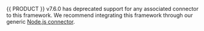 <Callout type="warning">

{{ PRODUCT }} v7.6.0 has deprecated support for any associated connector to this framework. We recommend integrating this framework through our generic [Node.js connector](/guides/sites_frameworks/getting_started/nodejs_connector).

</Callout>
